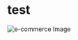 # test
![e-commerce Image](https://user-images.githubusercontent.com/54212700/148947823-c72b6723-08e4-4aeb-b118-ddd4dfe0d507.png)
